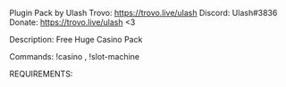 Plugin Pack by Ulash
Trovo: https://trovo.live/ulash
Discord: Ulash#3836
Donate: https://trovo.live/ulash <3

Description:
Free Huge Casino Pack

Commands:
	!casino , !slot-machine

REQUIREMENTS:
